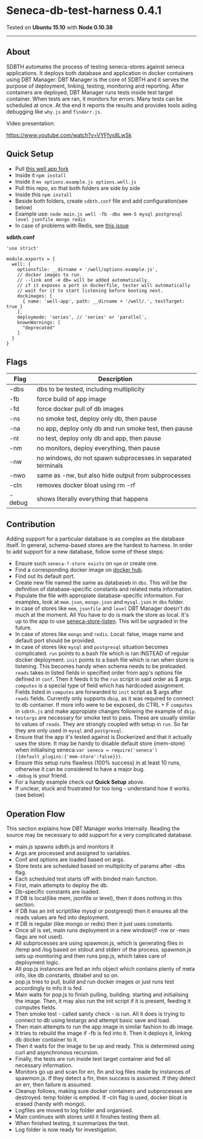 # Seneca-db-test-harness 0.4.1

Tested on **Ubuntu 15.10** with **Node 0.10.38**

---

## About

SDBTH automates the process of testing seneca-stores against seneca applications. It deploys both database and application in docker containers using DBT Manager. DBT Manager is the core of SDBTH and it serves the purpose of deployment, linking, testing, monitoring and reporting. After containers are deployed, DBT Manager runs tests inside test target container. When tests are ran, it monitors for errors. Many tests can be scheduled at once. At the end it reports the results and provides tools aiding debugging like `why.js` and `finderr.js`.

Video presentation:

https://www.youtube.com/watch?v=VYFfys8LwSk

## Quick Setup

- Pull [this well app fork](https://github.com/kamil-mech/well/tree/sdbth-4)
- Inside it `npm install`
- Inside it `mv options.example.js options.well.js`
- Pull this repo, so that both folders are side by side
- Inside this `npm install`
- Beside both folders, create `sdbth.conf` file and add configuration(see below)
- Example use: `node main.js well -fb -dbs mem-5 mysql postgresql level jsonfile mongo redis`
- In case of problems with Redis, see [this issue](https://github.com/kamil-mech/seneca-db-test-harness/issues/2)

**sdbth.conf**
```
'use strict'

module.exports = {
  well: {
    optionsfile: __dirname + '/well/options.example.js',
    // docker images to run.
    // --link and -e db= will be added automatically.
    // if it exposes a port in dockerfile, tester will automatically
    // wait for it to start listening before booting next.
    dockimages: [
      { name: 'well-app', path: __dirname + '/well/.', testTarget: true }
    ],
    deploymode: 'series', // 'series' or 'parallel',
    knownWarnings: [
      "deprecated"
    ]
  }
}

```

## Flags


| Flag | Description   |
| ---- | ------------- |
| -dbs | dbs to be tested, including multiplicity |
| -fb  | force build of app image |
| -fd  | force docker pull of db images |
| -ns  | no smoke test, deploy only db, then pause |
| -na  | no app, deploy only db and run smoke test, then pause |
| -nt  | no test, deploy only db and app, then pause |
| -nm  | no monitors, deploy everything, then pause |
| -nw  | no windows, do not spawn subprocesses in separated terminals |
| -nwo | same as -nw, but also hide output from subprocesses |
| -cln | removes docker bloat using rm -rf |
| -debug | shows literally everything that happens |

## Contribution
Adding support for a particular database is as complex as the database itself. In general, schema-based stores are the hardest to harness. In order to add support for a new database, follow some of these steps:
- Ensure such `seneca-?-store exists` on `npm` or create one.
- Find a corresponding docker image on [docker hub](https://hub.docker.com/).
- Find out its default port.
- Create new file named the same as databaseb in `dbs`. This will be the definition of database-specific constants and related meta information.
- Populate the file with appropiate database-specific information. For examples, look at `mem.json`, `mongo.json` and `mysql.json` in `dbs` folder.
- In case of stores like `mem`, `jsonfile` and `level` DBT Manager doesn't do much at the moment. All You have to do is mark the store as local. It's up to the app to use [seneca-store-listen](https://github.com/kamil-mech/seneca-store-listen). This will be upgraded in the future.
- In case of stores like `mongo` and `redis`. Local: false, image name and default port should be provided.
- In case of stores like `mysql` and `postgresql` situation becomes complicated. `run` points to a bash file which is ran INSTEAD of regular docker deployment. `init` points to a bash file which is ran when store is listening. This becomes handy when schema needs to be preloaded. `reads` takes in listed fields in specified order from app's options file defined in `conf`. Then it feeds it to the `run` script in said order as $ args. `computes` is a special type of field which has hardcoded assignment. Fields listed in `computes` are forwarded to `init` script as $ args after `reads` fields. Currently only supports `dbip`, as it was required to connect to db container. If more info were to be exposed, do CTRL + F `computes` in `sdbth.js` and make appropiate changes following the example of `dbip`.
- `testargs` are necessary for smoke test to pass. These are usually similar to values of `reads`. They are strongly coupled with setup in `run`. So far they are only used in `mysql` and `postgresql`.
- Ensure that the app it's tested against is Dockerized and that it actually uses the store. It may be handy to disable default store (mem-store) when initialising seneca:`var seneca = require('seneca')({default_plugins:{'mem-store':false}})`.
- Ensure this setup runs flawless (100% success) in at least 10 runs, otherwise it can be considered to have a major bug.
- `-debug` is your friend.
- For a handy example check out **Quick Setup** above.
- If unclear, stuck and frustrated for too long - understand how it works. (see below)

## Operation Flow
This section explains how DBT Manager works internally. Reading the source may be necessary to add support for a very complicated database.

- main.js spawns sdbth.js and monitors it
- Args are processed and assigned to variables.
- Conf and options are loaded based on args.
- Store tests are scheduled based on multiplicity of params after -dbs flag.
- Each scheduled test starts off with binded main function.
- First, main attempts to deploy the db.
- Db-specific constants are loaded.
- If DB is local(like mem, jsonfile or level), then it does nothing in this section.
- If DB has an init script(like mysql or postgresql) then it ensures all the reads values are fed into deployment.
- If DB is regular (like mongo or redis) then it just uses constants.
- Once all is set, main runs deployment in a new window(if -nw or -nwo flags are not used).
- All subprocesses are using spawmon.js, which is generating files in /temp and /log based on stdout and stderr of the process. spawmon.js sets up monitoring and then runs pop.js, which takes care of deployment logic.
- All pop.js instances are fed an info object which contains plenty of meta info, like db constants, dblabel and so on.
- pop.js tries to pull, build and run docker images or just runs test accordingly to info it is fed.
- Main waits for pop.js to finish pulling, building. starting and initialising the image. Then, it may also run the init script if it is present, feeding it computes fields.
- Then smoke test - called sanity check - is run. All it does is trying to connect to db using testargs and attempt basic save and load.
- Then main attempts to run the app image in similar fashion to db image.
- It tries to rebuild the image if -fb is fed into it. Then it deploys it, linking db docker container to it.
- Then it waits for the image to be up and ready. This is determined using curl and asynchronous recursion.
- Finally, the tests are run inside test target container and fed all necessary information.
- Monitors go up and scan for err, fin and log files made by instances of spawmon.js. If they detect a fin, then success is assumed. If they detect an err, then failure is assumed.
- Cleanup follows, making sure docker containers and subprocesses are destroyed. temp folder is emptied. If -cln flag is used, docker bloat is erased (handy with mongo).
- Logfiles are moved to log folder and organised.
- Main continues with stores until it finishes testing them all.
- When finished testing, it summarizes the test.
- Log folder is now ready for investigation.

